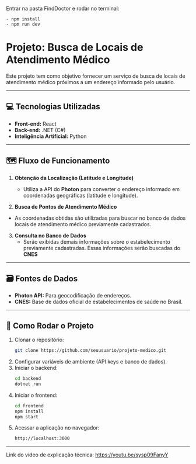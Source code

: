 Entrar na pasta FindDoctor e rodar no terminal:

	- npm install
	- npm run dev

# Projeto: Busca de Locais de Atendimento Médico

Este projeto tem como objetivo fornecer um serviço de busca de locais de atendimento médico próximos a um endereço informado pelo usuário.

---

## 💻 Tecnologias Utilizadas

- **Front-end:** React
- **Back-end:** .NET (C#)
- **Inteligência Artificial:** Python

---

## 🗺️ Fluxo de Funcionamento

1. **Obtenção da Localização (Latitude e Longitude)**  
   - Utiliza a API do **Photon** para converter o endereço informado em coordenadas geográficas (latitude e longitude).  

2. **Busca de Pontos de Atendimento Médico**  
  - As coordenadas obtidas são utilizadas para buscar no banco de dados locais de atendimento médico previamente cadastrados.

3. **Consulta no Banco de Dados**  
   - Serão exibidas demais informações sobre o estabelecimento previamente cadastradas. Essas informações serão buscadas do **CNES**

---

## 🗃️ Fontes de Dados

- **Photon API:** Para geocodificação de endereços.  
- **CNES:** Base de dados oficial de estabelecimentos de saúde no Brasil.  

---

## 🚀 Como Rodar o Projeto

1. Clonar o repositório:  
   ```bash
   git clone https://github.com/seuusuario/projeto-medico.git
   ```
2. Configurar variáveis de ambiente (API keys e banco de dados).  
3. Iniciar o backend:  
   ```bash
   cd backend
   dotnet run
   ```
4. Iniciar o frontend:  
   ```bash
   cd frontend
   npm install
   npm start
   ```
5. Acessar a aplicação no navegador:  
   ```
   http://localhost:3000
   ```

---

Link do vídeo de explicação técnica: https://youtu.be/sysp09FanyY
